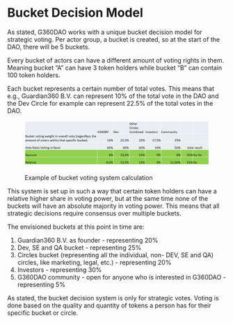 # Bucket Decision Model

As stated, G360DAO works with a unique bucket decision model for strategic voting. Per actor group, a bucket is created, so at the start of the DAO, there will be 5 buckets.

Every bucket of actors can have a different amount of voting rights in them. Meaning bucket “A” can have 3 token holders while bucket “B” can contain 100 token holders.

Each bucket represents a certain number of total votes. This means that e.g., Guardian360 B.V. can represent 10% of the total vote in the DAO and the Dev Circle for example can represent 22.5% of the total votes in the DAO.

<figure><img src="../.gitbook/assets/image.png" alt=""><figcaption><p>Example of bucket voting system calculation</p></figcaption></figure>

This system is set up in such a way that certain token holders can have a relative higher share in voting power, but at the same time none of the buckets will have an absolute majority in voting power. This means that all strategic decisions require consensus over multiple buckets.

The envisioned buckets at this point in time are:

1. Guardian360 B.V. as founder - representing 20%
2. Dev, SE and QA bucket - representing 25%
3. Circles bucket (representing all the individual, non- DEV, SE and QA) circles, like marketing, legal, etc.) - representing 20%
4. Investors - representing 30%
5. G360DAO community - open for anyone who is interested in G360DAO - representing 5%

As stated, the bucket decision system is only for strategic votes. Voting is done based on the quality and quantity of tokens a person has for their specific bucket or circle.
